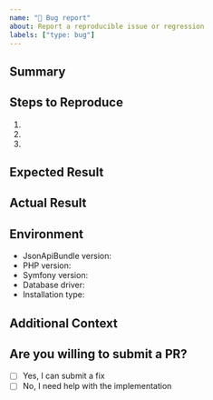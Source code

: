 ```yaml
---
name: "🐞 Bug report"
about: Report a reproducible issue or regression
labels: ["type: bug"]
---
```


## Summary
<!-- A clear and concise description of what the bug is. -->

## Steps to Reproduce
1. 
2. 
3. 

## Expected Result
<!-- Tell us what you expected to happen. -->

## Actual Result
<!-- What actually happened? Paste stack traces or response bodies when available. -->

## Environment
- JsonApiBundle version: 
- PHP version: 
- Symfony version: 
- Database driver: 
- Installation type: <!-- e.g. Flex recipe, manual -->

## Additional Context
<!-- Logs, configuration snippets, failing tests, links to minimal reproduction repository, etc. -->

## Are you willing to submit a PR?
- [ ] Yes, I can submit a fix
- [ ] No, I need help with the implementation

